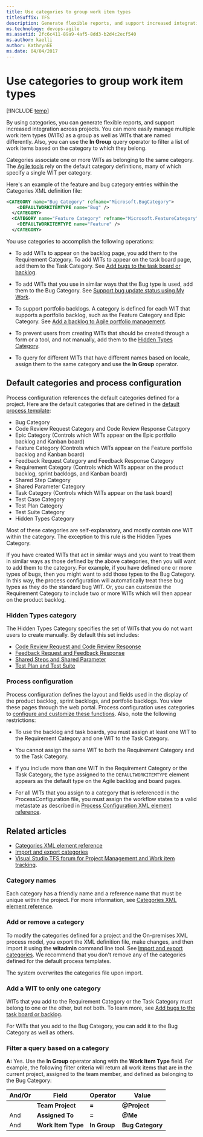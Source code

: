 ```yaml
---
title: Use categories to group work item types 
titleSuffix: TFS
description: Generate flexible reports, and support increased integration across projects using categories 
ms.technology: devops-agile
ms.assetid: 2fc6c411-89a9-4af5-8dd3-b2d4c2ecf540
ms.author: kaelli
author: KathrynEE
ms.date: 04/04/2017
---
```


# Use categories to group work item types

[!INCLUDE [temp](../../includes/customization-phase-0-and-1-plus-version-header.md)]

By using categories, you can generate flexible reports, and support increased integration across projects. You can more easily manage multiple work item types (WITs) as a group as well as WITs that are named differently. Also, you can use the **In Group** query operator to filter a list of work items based on the category to which they belong.

Categories associate one or more WITs as belonging to the same category. The [Agile tools](../../organizations/settings/about-teams-and-settings.md) rely on the default category definitions, many of which specify a single WIT per category.

Here's an example of the feature and bug category entries within the Categories XML definition file:

```xml
<CATEGORY name="Bug Category" refname="Microsoft.BugCategory">
    <DEFAULTWORKITEMTYPE name="Bug" />
  </CATEGORY>
  <CATEGORY name="Feature Category" refname="Microsoft.FeatureCategory">
    <DEFAULTWORKITEMTYPE name="Feature" />
  </CATEGORY>
```

You use categories to accomplish the following operations:

- To add WITs to appear on the backlog page, you add them to the Requirement Category. To add WITs to appear on the task board page, add them to the Task Category. See [Add bugs to the task board or backlog](../add-wits-to-backlogs-and-boards.md).

- To add WITs that you use in similar ways that the Bug type is used, add them to the Bug Category. See [Support bug update status using My Work](support-bug-update-status-using-my-work.md).

- To support portfolio backlogs. A category is defined for each WIT that supports a portfolio backlog, such as the Feature Category and Epic Category. See [Add a backlog to Agile portfolio management](../add-portfolio-backlogs.md).

- To prevent users from creating WITs that should be created through a form or a tool, and not manually, add them to the [Hidden Types Category](#hiddentypes).

- To query for different WITs that have different names based on locale, assign them to the same category and use the **In Group** operator.

<a name="process"></a>

## Default categories and process configuration

Process configuration references the default categories defined for a project. Here are the default categories that are defined in the [default process template](../../boards/work-items/guidance/choose-process.md):

- Bug Category
- Code Review Request Category and Code Review Response Category
- Epic Category (Controls which WITs appear on the Epic portfolio backlog and Kanban board)
- Feature Category (Controls which WITs appear on the Feature portfolio backlog and Kanban board)
- Feedback Request Category and Feedback Response Category
- Requirement Category (Controls which WITs appear on the product backlog, sprint backlogs, and Kanban board)
- Shared Step Category
- Shared Parameter Category
- Task Category (Controls which WITs appear on the task board)
- Test Case Category
- Test Plan Category
- Test Suite Category
- Hidden Types Category

Most of these categories are self-explanatory, and mostly contain one WIT within the category. The exception to this rule is the Hidden Types Category.

If you have created WITs that act in similar ways and you want to treat them in similar ways as those defined by the above categories, then you will want to add them to the category. For example, if you have defined one or more types of bugs, then you might want to add those types to the Bug Category. In this way, the process configuration will automatically treat these bug types as they do the standard bug WIT. Or, you can customize the Requirement Category to include two or more WITs which will then appear on the product backlog.

<a name="hiddentypes"></a>

### Hidden Types category

The Hidden Types Category specifies the set of WITs that you do not want users to create manually. By default this set includes:

- [Code Review Request and Code Review Response](../../repos/tfvc/day-life-alm-developer-suspend-work-fix-bug-conduct-code-review.md)
- [Feedback Request and Feedback Response](../../project/feedback/get-feedback.md)
- [Shared Steps and Shared Parameter](../../test/create-test-cases.md)
- [Test Plan and Test Suite](../../test/create-a-test-plan.md)

### Process configuration

Process configuration defines the layout and fields used in the display of the product backlog, sprint backlogs, and portfolio backlogs. You view these pages through the web portal. Process configuration uses categories to [configure and customize these functions](process-configuration-xml-element.md). Also, note the following restrictions:

- To use the backlog and task boards, you must assign at least one WIT to the Requirement Category and one WIT to the Task Category.
- You cannot assign the same WIT to both the Requirement Category and to the Task Category.
- If you include more than one WIT in the Requirement Category or the Task Category, the type assigned to the `DEFAULTWORKITEMTYPE` element appears as the default type on the Agile backlog and board pages.

- For all WITs that you assign to a category that is referenced in the ProcessConfiguration file, you must assign the workflow states to a valid metastate as described in [Process Configuration XML element reference](process-configuration-xml-element.md).

## Related articles

- [Categories XML element reference](categories-xml-element-reference.md)
- [Import and export categories](../witadmin/witadmin-import-export-categories.md)
- [Visual Studio TFS forum for Project Management and Work item tracking](https://social.msdn.microsoft.com/Forums/vstudio/home?forum=tfsworkitemtracking).

### Category names

Each category has a friendly name and a reference name that must be unique within the project. For more information, see [Categories XML element reference](categories-xml-element-reference.md).

### Add or remove a category

To modify the categories defined for a project and the On-premises XML process model, you export the XML definition file, make changes, and then import it using the **witadmin** command line tool. See [Import and export categories](../witadmin/witadmin-import-export-categories.md). We recommend that you don't remove any of the categories defined for the default process templates.

The system overwrites the categories file upon import.

### Add a WIT to only one category

WITs that you add to the Requirement Category or the Task Category must belong to one or the other, but not both. To learn more, see [Add bugs to the task board or backlog](../add-wits-to-backlogs-and-boards.md).

For WITs that you add to the Bug Category, you can add it to the Bug Category as well as others.

<a name="query"></a>

### Filter a query based on a category

**A:** Yes. Use the **In Group** operator along with the **Work Item Type** field. For example, the following filter criteria will return all work items that are in the current project, assigned to the team member, and defined as belonging to the Bug Category:

| **And/Or** | **Field**          | **Operator** | **Value**                 |
| ---------- | ------------------ | ------------ | ------------------------- |
|            | **Team Project**   | **=**        | <strong>@Project</strong> |
| And        | **Assigned To**    | **=**        | <strong>@Me</strong>      |
| And        | **Work Item Type** | **In Group** | **Bug Category**          |
